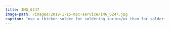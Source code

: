 ```yaml
---
title: IMG_6247
image-path: /images/2018-1-15-mpc-service/IMG_6247.jpg
caption: "use a thicker solder for soldering <u>in</u> than for soldering <u>out</u>! (1 mm)"
---
```

